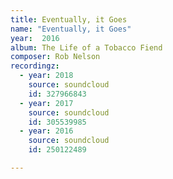```yaml
---
title: Eventually, it Goes
name: "Eventually, it Goes"
year:  2016
album: The Life of a Tobacco Fiend
composer: Rob Nelson
recordingz:
  - year: 2018
    source: soundcloud
    id: 327966843
  - year: 2017
    source: soundcloud
    id: 305539985
  - year: 2016
    source: soundcloud
    id: 250122489

---
```


